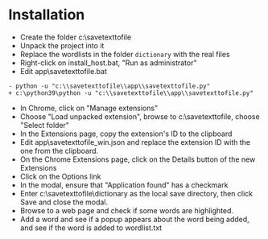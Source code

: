# Installation

- Create the folder c:\savetexttofile
- Unpack the project into it
- Replace the wordlists in the folder `dictionary` with the real files
- Right-click on install_host.bat, "Run as administrator"
- Edit app\savetexttofile.bat
```
- python -u "c:\\savetexttofile\\app\\savetexttofile.py"
+ c:\python39\python -u "c:\\savetexttofile\\app\\savetexttofile.py"
```
- In Chrome, click on "Manage extensions"
- Choose "Load unpacked extension", browse to c:\savetexttofile, choose "Select folder"
- In the Extensions page, copy the extension's ID to the clipboard
- Edit app\savetexttofile_win.json and replace the extension ID with the one from the clipboard.
- On the Chrome Extensions page, click on the Details button of the new Extensions
- Click on the Options link
- In the modal, ensure that "Application found" has a checkmark
- Enter c:\savetexttofile\dictionary as the local save directory, then click Save and close the modal.
- Browse to a web page and check if some words are highlighted.
- Add a word and see if a popup appears about the word being added, and see if the word is added to wordlist.txt
